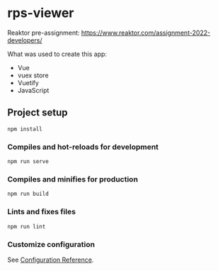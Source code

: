 # rps-viewer
Reaktor pre-assignment: https://www.reaktor.com/assignment-2022-developers/

What was used to create this app:
- Vue
- vuex store
- Vuetify
- JavaScript

## Project setup
```
npm install
```

### Compiles and hot-reloads for development
```
npm run serve
```

### Compiles and minifies for production
```
npm run build
```

### Lints and fixes files
```
npm run lint
```

### Customize configuration
See [Configuration Reference](https://cli.vuejs.org/config/).
